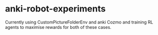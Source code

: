 # anki-robot-experiments

Currently using CustomPictureFolderEnv and anki Cozmo and training RL agents to maximise rewards for 
both of these cases.

